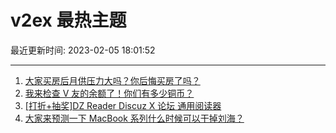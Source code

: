 # v2ex 最热主题

最近更新时间: 2023-02-05 18:01:52

--- 
1. [大家买房后月供压力大吗？你后悔买房了吗？](https://www.v2ex.com/t/913241) 
2. [我来检查 V 友的余额了！你们有多少铜币？](https://www.v2ex.com/t/913305) 
3. [[打折+抽奖]DZ Reader Discuz X 论坛 通用阅读器](https://www.v2ex.com/t/913297) 
4. [大家来预测一下 MacBook 系列什么时候可以干掉刘海？](https://www.v2ex.com/t/913314) 
